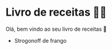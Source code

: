 # Livro de receitas :man_cook:

Olá, bem vindo ao seu livro de receitas :wave:

- Strogonoff de frango



